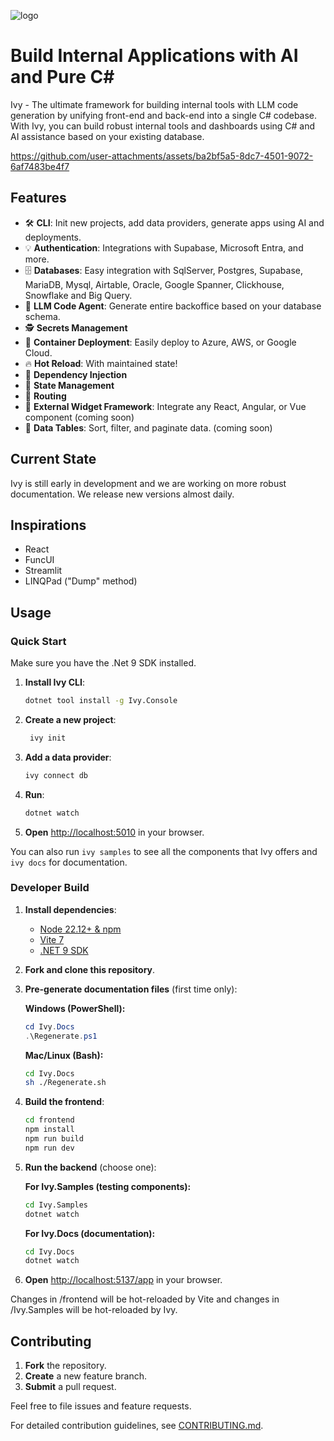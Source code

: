 ![logo](https://cdn.ivy.app/logo_green_w200.png)

# Build Internal Applications with AI and Pure C\#

Ivy - The ultimate framework for building internal tools with LLM code generation by unifying front-end and back-end into a single C# codebase. With Ivy, you can build robust internal tools and dashboards using C# and AI assistance based on your existing database.

<https://github.com/user-attachments/assets/ba2bf5a5-8dc7-4501-9072-6af7483be4f7>

## Features

- 🛠️ **CLI**: Init new projects, add data providers, generate apps using AI and deployments.
- 💡 **Authentication**: Integrations with Supabase, Microsoft Entra, and more.
- 🗄️ **Databases**: Easy integration with SqlServer, Postgres, Supabase, MariaDB, Mysql, Airtable, Oracle, Google Spanner, Clickhouse, Snowflake and Big Query.
- 🤖 **LLM Code Agent**: Generate entire backoffice based on your database schema.
- 🕵️ **Secrets Management**
- 🚀 **Container Deployment**: Easily deploy to Azure, AWS, or Google Cloud.
- 🔥 **Hot Reload**: With maintained state!
- 🧩 **Dependency Injection**
- 📍 **State Management**
- 🧭 **Routing**
- 🧱 **External Widget Framework**: Integrate any React, Angular, or Vue component (coming soon)
- 🔢 **Data Tables**: Sort, filter, and paginate data. (coming soon)

## Current State

Ivy is still early in development and we are working on more robust documentation. We release new versions almost daily.  

## Inspirations

- React
- FuncUI
- Streamlit
- LINQPad ("Dump" method)

## Usage

### Quick Start

Make sure you have the .Net 9 SDK installed.

1. **Install Ivy CLI**:

   ```bash
   dotnet tool install -g Ivy.Console
   ```

2. **Create a new project**:

   ```bash
    ivy init
    ```

3. **Add a data provider**:

   ```bash
   ivy connect db
   ```

4. **Run**:

   ```bash
   dotnet watch
   ```

5. **Open** [http://localhost:5010](http://localhost:5010) in your browser.

You can also run `ivy samples` to see all the components that Ivy offers and `ivy docs` for documentation.  

### Developer Build

1. **Install dependencies**:
   - [Node 22.12+ & npm](https://docs.npmjs.com/downloading-and-installing-node-js-and-npm)
   - [Vite 7](https://vitejs.dev/)
   - [.NET 9 SDK](https://dotnet.microsoft.com/en-us/download/dotnet/9.0)
2. **Fork and clone this repository**.
3. **Pre-generate documentation files** (first time only):

   **Windows (PowerShell):**

   ```powershell
   cd Ivy.Docs
   .\Regenerate.ps1
   ```

   **Mac/Linux (Bash):**
   
   ```bash
   cd Ivy.Docs
   sh ./Regenerate.sh
   ```

4. **Build the frontend**:

   ```bash
   cd frontend
   npm install
   npm run build
   npm run dev
   ```

5. **Run the backend** (choose one):

   **For Ivy.Samples (testing components):**
   ```bash
   cd Ivy.Samples
   dotnet watch
   ```

   **For Ivy.Docs (documentation):**
   ```bash
   cd Ivy.Docs
   dotnet watch
   ```

6. **Open** [http://localhost:5137/app](http://localhost:5173/app) in your browser.

Changes in /frontend will be hot-reloaded by Vite and changes in /Ivy.Samples will be hot-reloaded by Ivy.

## Contributing

1. **Fork** the repository.
2. **Create** a new feature branch.
3. **Submit** a pull request.

Feel free to file issues and feature requests.

For detailed contribution guidelines, see [CONTRIBUTING.md](CONTRIBUTING.md).
